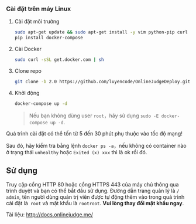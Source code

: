 ### Cài đặt trên máy Linux

1. Cài đặt môi trường

    ```bash
    sudo apt-get update && sudo apt-get install -y vim python-pip curl git
    pip install docker-compose
    ```

2. Cài Docker 

   ```bash
   sudo curl -sSL get.docker.com | sh
   ```


3. Clone repo

    ```bash
    git clone -b 2.0 https://github.com/luyencode/OnlineJudgeDeploy.git && cd OnlineJudgeDeploy
    ```

4. Khởi động

    ```bash
    docker-compose up -d
    ```

    > Nếu bạn không dùng user `root`，hãy sử dụng `sudo -E docker-compose up -d`.

Quá trình cài đặt có thể tốn từ 5 đến 30 phút phụ thuộc vào tốc độ mạng!

Sau đó, hãy kiểm tra bằng lệnh `docker ps -a`，nếu không có container nào ở trạng thái `unhealthy` hoặc `Exited (x) xxx` thì là ok rồi đó.

## Sử dụng


Truy cập cổng HTTP 80 hoặc cổng HTTPS 443 của máy chủ thông qua trình duyệt và bạn có thể bắt đầu sử dụng. Đường dẫn trang quản lý là `/ admin`, tên người dùng quản trị viên được tự động thêm vào trong quá trình cài đặt là` root` và mật khẩu là `rootroot`. **Vui lòng thay đổi mật khẩu ngay**.

Tài liệu: http://docs.onlinejudge.me/
